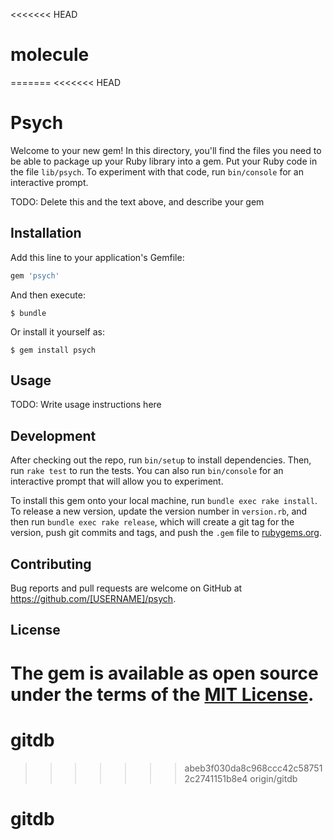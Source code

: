 <<<<<<< HEAD
# molecule
=======
<<<<<<< HEAD
# Psych

Welcome to your new gem! In this directory, you'll find the files you need to be able to package up your Ruby library into a gem. Put your Ruby code in the file `lib/psych`. To experiment with that code, run `bin/console` for an interactive prompt.

TODO: Delete this and the text above, and describe your gem

## Installation

Add this line to your application's Gemfile:

```ruby
gem 'psych'
```

And then execute:

    $ bundle

Or install it yourself as:

    $ gem install psych

## Usage

TODO: Write usage instructions here

## Development

After checking out the repo, run `bin/setup` to install dependencies. Then, run `rake test` to run the tests. You can also run `bin/console` for an interactive prompt that will allow you to experiment.

To install this gem onto your local machine, run `bundle exec rake install`. To release a new version, update the version number in `version.rb`, and then run `bundle exec rake release`, which will create a git tag for the version, push git commits and tags, and push the `.gem` file to [rubygems.org](https://rubygems.org).

## Contributing

Bug reports and pull requests are welcome on GitHub at https://github.com/[USERNAME]/psych.

## License

The gem is available as open source under the terms of the [MIT License](https://opensource.org/licenses/MIT).
=======

# gitdb
>>>>>>> abeb3f030da8c968ccc42c587512c2741151b8e4
>>>>>>> origin/gitdb
# gitdb

